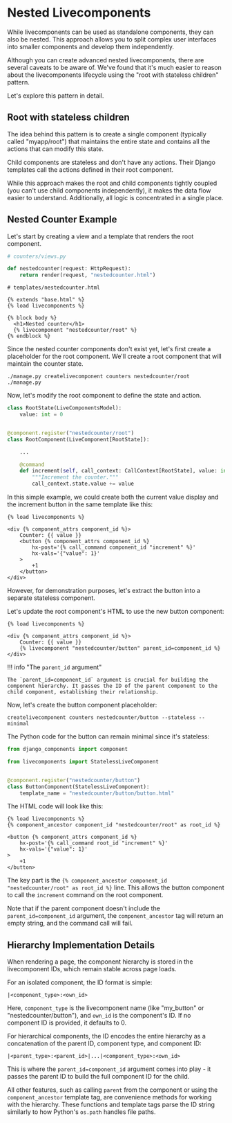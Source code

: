 # Nested Livecomponents

While livecomponents can be used as standalone components, they can also be nested. This approach allows you to split complex user interfaces into smaller components and develop them independently.

Although you can create advanced nested livecomponents, there are several caveats to be aware of. We've found that it's much easier to reason about the livecomponents lifecycle using the "root with stateless children" pattern.

Let's explore this pattern in detail.

## Root with stateless children

The idea behind this pattern is to create a single component (typically called "myapp/root") that maintains the entire state and contains all the actions that can modify this state.

Child components are stateless and don't have any actions. Their Django templates call the actions defined in their root component.

While this approach makes the root and child components tightly coupled (you can't use child components independently), it makes the data flow easier to understand. Additionally, all logic is concentrated in a single place.

## Nested Counter Example

Let's start by creating a view and a template that renders the root component.

```python
# counters/views.py

def nestedcounter(request: HttpRequest):
    return render(request, "nestedcounter.html")
```

```django
# templates/nestedcounter.html

{% extends "base.html" %}
{% load livecomponents %}

{% block body %}
  <h1>Nested counter</h1>
  {% livecomponent "nestedcounter/root" %}
{% endblock %}
```

Since the nested counter components don't exist yet, let's first create a placeholder for the root component. We'll create a root component that will maintain the counter state.

```shell
./manage.py createlivecomponent counters nestedcounter/root ./manage.py
```

Now, let's modify the root component to define the state and action.

```python
class RootState(LiveComponentsModel):
    value: int = 0


@component.register("nestedcounter/root")
class RootComponent(LiveComponent[RootState]):

    ...

    @command
    def increment(self, call_context: CallContext[RootState], value: int):
        """Increment the counter."""
        call_context.state.value += value
```

In this simple example, we could create both the current value display and the increment button in the same template like this:

```django
{% load livecomponents %}

<div {% component_attrs component_id %}>
    Counter: {{ value }}
    <button {% component_attrs component_id %}
        hx-post='{% call_command component_id "increment" %}'
        hx-vals='{"value": 1}'
    >
        +1
    </button>
</div>
```

However, for demonstration purposes, let's extract the button into a separate stateless component.

Let's update the root component's HTML to use the new button component:

```django
{% load livecomponents %}

<div {% component_attrs component_id %}>
    Counter: {{ value }}
    {% livecomponent "nestedcounter/button" parent_id=component_id %}
</div>
```

!!! info "The `parent_id` argument"

    The `parent_id=component_id` argument is crucial for building the component hierarchy. It passes the ID of the parent component to the child component, establishing their relationship.

Now, let's create the button component placeholder:

```shell
createlivecomponent counters nestedcounter/button --stateless --minimal
```

The Python code for the button can remain minimal since it's stateless:

```python
from django_components import component

from livecomponents import StatelessLiveComponent


@component.register("nestedcounter/button")
class ButtonComponent(StatelessLiveComponent):
    template_name = "nestedcounter/button/button.html"
```

The HTML code will look like this:

```django
{% load livecomponents %}
{% component_ancestor component_id "nestedcounter/root" as root_id %}

<button {% component_attrs component_id %}
    hx-post='{% call_command root_id "increment" %}'
    hx-vals='{"value": 1}'
>
    +1
</button>
```

The key part is the `{% component_ancestor component_id "nestedcounter/root" as root_id %}` line. This allows the button component to call the `increment` command on the root component.

Note that if the parent component doesn't include the `parent_id=component_id` argument, the `component_ancestor` tag will return an empty string, and the command call will fail.

## Hierarchy Implementation Details

When rendering a page, the component hierarchy is stored in the livecomponent IDs, which remain stable across page loads.

For an isolated component, the ID format is simple:

```
|<component_type>:<own_id>
```

Here, `component_type` is the livecomponent name (like "my_button" or "nestedcounter/button"), and `own_id` is the component's ID. If no component ID is provided, it defaults to 0.

For hierarchical components, the ID encodes the entire hierarchy as a concatenation of the parent ID, component type, and component ID:

```
|<parent_type>:<parent_id>|...|<component_type>:<own_id>
```

This is where the `parent_id=component_id` argument comes into play - it passes the parent ID to build the full component ID for the child.

All other features, such as calling `parent` from the component or using the `component_ancestor` template tag, are convenience methods for working with the hierarchy. These functions and template tags parse the ID string similarly to how Python's `os.path` handles file paths.
